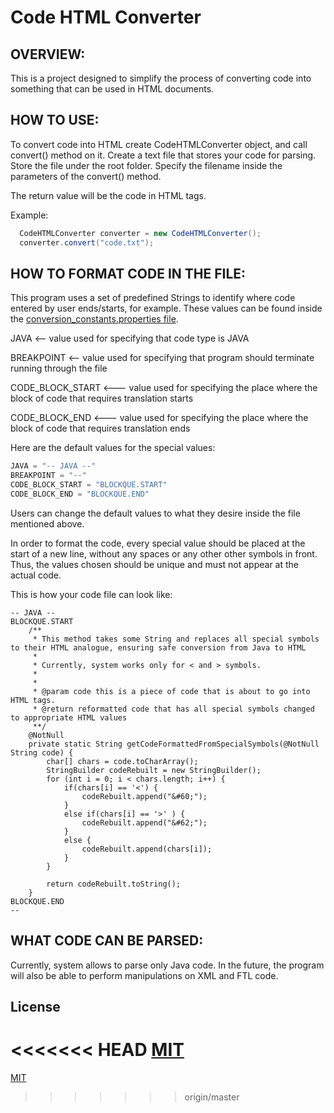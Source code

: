 # Code HTML Converter

## OVERVIEW:

This is a project designed to simplify the process of converting code into something that can be used in HTML documents.


## HOW TO USE:

To convert code into HTML create CodeHTMLConverter object, and call convert() method on it.
Create a text file that stores your code for parsing. Store the file under the root folder.
Specify the filename inside the parameters of the convert() method.

The return value will be the code in HTML tags.

Example:

 ```java
   CodeHTMLConverter converter = new CodeHTMLConverter();
   converter.convert("code.txt");
  ```

## HOW TO FORMAT CODE IN THE FILE:

This program uses a set of predefined Strings to identify where code entered by user ends/starts, for example.
These values can be found inside the [conversion_constants.properties file](https://github.com/adtimokhin/Code_HTML_Converter/blob/master/src/main/resources/conversion_constants.properties).

 JAVA <-- value used for specifying that code type is JAVA
 
 BREAKPOINT <-- value used for specifying that program should terminate running through the file
 
 CODE_BLOCK_START <--- value used for specifying the place where the block of code that requires translation starts
 
 CODE_BLOCK_END <--- value used for specifying the place where the block of code that requires translation ends
 
 Here are the default values for the special values:
 ```java
JAVA = "-- JAVA --"
BREAKPOINT = "--"
CODE_BLOCK_START = "BLOCKQUE.START"
CODE_BLOCK_END = "BLOCKQUE.END"
 ```


Users can change the default values to what they desire inside the file mentioned above.

In order to format the code, every special value should be placed at the start of a new line, without any spaces or any other other symbols in front.
Thus, the values chosen should be unique and must not appear at the actual code.


This is how your code file can look like:

```text
-- JAVA --
BLOCKQUE.START
    /**
     * This method takes some String and replaces all special symbols to their HTML analogue, ensuring safe conversion from Java to HTML
     *
     * Currently, system works only for < and > symbols.
     *
     *
     * @param code this is a piece of code that is about to go into HTML tags.
     * @return reformatted code that has all special symbols changed to appropriate HTML values
     **/
    @NotNull
    private static String getCodeFormattedFromSpecialSymbols(@NotNull String code) {
        char[] chars = code.toCharArray();
        StringBuilder codeRebuilt = new StringBuilder();
        for (int i = 0; i < chars.length; i++) {
            if(chars[i] == '<') {
                codeRebuilt.append("&#60;");
            }
            else if(chars[i] == '>' ) {
                codeRebuilt.append("&#62;");
            }
            else {
                codeRebuilt.append(chars[i]);
            }
        }

        return codeRebuilt.toString();
    }
BLOCKQUE.END
--
```

## WHAT CODE CAN BE PARSED:

Currently, system allows to parse only Java code.
In the future, the program will also be able to perform manipulations on XML and FTL code.


## License

<<<<<<< HEAD
[MIT](https://github.com/adtimokhin/Code_HTML_Converter/blob/master/LICENSE)
=======
[MIT](https://github.com/adtimokhin/Code_HTML_Converter/blob/master/LICENSE)
>>>>>>> origin/master
